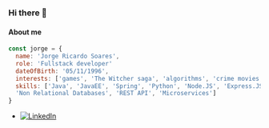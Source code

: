 ### Hi there 👋

#### About me
```javascript
const jorge = {
  name: 'Jorge Ricardo Soares',
  role: 'Fullstack developer'
  dateOfBirth: '05/11/1996',
  interests: ['games', 'The Witcher saga', 'algorithms', 'crime movies'],
  skills: ['Java', 'JavaEE', 'Spring', 'Python', 'Node.JS', 'Express.JS', 'Web Development (HTML,CSS,JS)', 'Angular', 'SQL', 'Relational Databases',
  'Non Relational Databases', 'REST API', 'Microservices']
}
```
- <a href="https://www.linkedin.com/in/jorge-ricardo-soares-4031aa15a/"><img src="https://img.shields.io/badge/LinkedIn--_.svg?style=social&logo=linkedin" alt="LinkedIn"></a>
